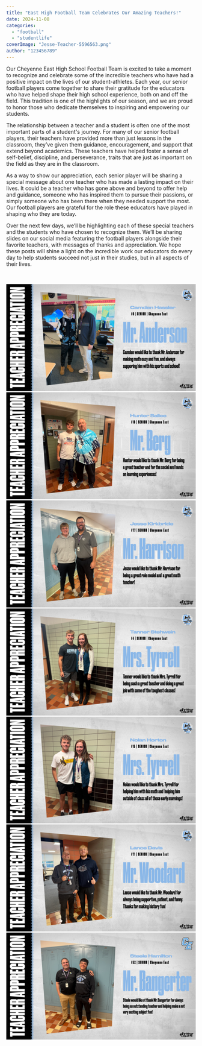 ```yaml
---
title: "East High Football Team Celebrates Our Amazing Teachers!"
date: 2024-11-08
categories: 
  - "football"
  - "studentlife"
coverImage: "Jesse-Teacher-5596563.png"
author: "123456789"
---
```


Our Cheyenne East High School Football Team is excited to take a moment to recognize and celebrate some of the incredible teachers who have had a positive impact on the lives of our student-athletes. Each year, our senior football players come together to share their gratitude for the educators who have helped shape their high school experience, both on and off the field. This tradition is one of the highlights of our season, and we are proud to honor those who dedicate themselves to inspiring and empowering our students.

The relationship between a teacher and a student is often one of the most important parts of a student's journey. For many of our senior football players, their teachers have provided more than just lessons in the classroom, they’ve given them guidance, encouragement, and support that extend beyond academics. These teachers have helped foster a sense of self-belief, discipline, and perseverance, traits that are just as important on the field as they are in the classroom.

As a way to show our appreciation, each senior player will be sharing a special message about one teacher who has made a lasting impact on their lives. It could be a teacher who has gone above and beyond to offer help and guidance, someone who has inspired them to pursue their passions, or simply someone who has been there when they needed support the most. Our football players are grateful for the role these educators have played in shaping who they are today.

Over the next few days, we’ll be highlighting each of these special teachers and the students who have chosen to recognize them. We’ll be sharing slides on our social media featuring the football players alongside their favorite teachers, with messages of thanks and appreciation. We hope these posts will shine a light on the incredible work our educators do every day to help students succeed not just in their studies, but in all aspects of their lives.

 

![](images/Camden-Hassler-Teacher-5596565-600x338.png) ![](images/Hunter-Teacher-5596561-600x338.png) ![](images/Jesse-Teacher-5596563-600x338.png) ![](images/Tanner-Teacher-5596566-600x338.png) ![](images/Nolan-Teacher-5596569-600x338.png) ![](images/Lance-Davis-Teacher-5596570-600x338.png) ![](images/Steele-H.-Teacher-5596573-600x338.png)
